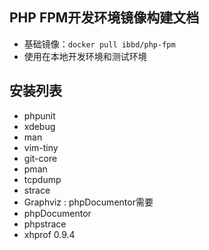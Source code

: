 ## PHP FPM开发环境镜像构建文档

- 基础镜像：`docker pull ibbd/php-fpm`
- 使用在本地开发环境和测试环境 

## 安装列表

- phpunit
- xdebug
- man
- vim-tiny 
- git-core
- pman 
- tcpdump
- strace 
- Graphviz : phpDocumentor需要
- phpDocumentor
- phpstrace
- xhprof 0.9.4


